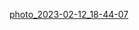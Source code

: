 [photo_2023-02-12_18-44-07](https://user-images.githubusercontent.com/105866528/218312006-576ca098-3035-4e0b-9852-e667bfee87af.jpg)
